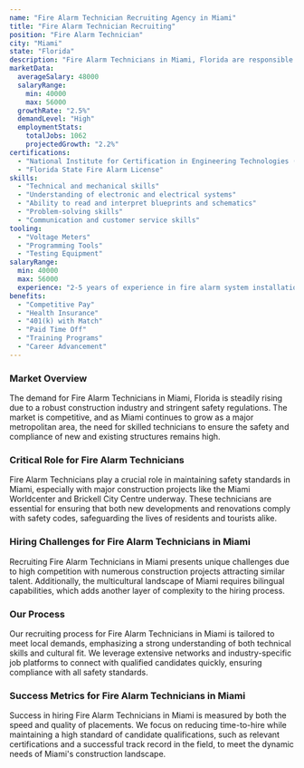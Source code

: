 ```yaml
---
name: "Fire Alarm Technician Recruiting Agency in Miami"
title: "Fire Alarm Technician Recruiting"
position: "Fire Alarm Technician"
city: "Miami"
state: "Florida"
description: "Fire Alarm Technicians in Miami, Florida are responsible for installing, repairing, and maintaining fire alarm systems in residential, commercial, and industrial properties to ensure optimal functionality and compliance with safety standards."
marketData:
  averageSalary: 48000
  salaryRange:
    min: 40000
    max: 56000
  growthRate: "2.5%"
  demandLevel: "High"
  employmentStats:
    totalJobs: 1062
    projectedGrowth: "2.2%"
certifications:
  - "National Institute for Certification in Engineering Technologies (NICET) Fire Alarm Systems Level II"
  - "Florida State Fire Alarm License"
skills:
  - "Technical and mechanical skills"
  - "Understanding of electronic and electrical systems"
  - "Ability to read and interpret blueprints and schematics"
  - "Problem-solving skills"
  - "Communication and customer service skills"
tooling:
  - "Voltage Meters"
  - "Programming Tools"
  - "Testing Equipment"
salaryRange:
  min: 40000
  max: 56000
  experience: "2-5 years of experience in fire alarm system installation and maintenance"
benefits:
  - "Competitive Pay"
  - "Health Insurance"
  - "401(k) with Match"
  - "Paid Time Off"
  - "Training Programs"
  - "Career Advancement"
---
```


### Market Overview
The demand for Fire Alarm Technicians in Miami, Florida is steadily rising due to a robust construction industry and stringent safety regulations. The market is competitive, and as Miami continues to grow as a major metropolitan area, the need for skilled technicians to ensure the safety and compliance of new and existing structures remains high.

### Critical Role for Fire Alarm Technicians
Fire Alarm Technicians play a crucial role in maintaining safety standards in Miami, especially with major construction projects like the Miami Worldcenter and Brickell City Centre underway. These technicians are essential for ensuring that both new developments and renovations comply with safety codes, safeguarding the lives of residents and tourists alike.

### Hiring Challenges for Fire Alarm Technicians in Miami
Recruiting Fire Alarm Technicians in Miami presents unique challenges due to high competition with numerous construction projects attracting similar talent. Additionally, the multicultural landscape of Miami requires bilingual capabilities, which adds another layer of complexity to the hiring process.

### Our Process
Our recruiting process for Fire Alarm Technicians in Miami is tailored to meet local demands, emphasizing a strong understanding of both technical skills and cultural fit. We leverage extensive networks and industry-specific job platforms to connect with qualified candidates quickly, ensuring compliance with all safety standards.

### Success Metrics for Fire Alarm Technicians in Miami
Success in hiring Fire Alarm Technicians in Miami is measured by both the speed and quality of placements. We focus on reducing time-to-hire while maintaining a high standard of candidate qualifications, such as relevant certifications and a successful track record in the field, to meet the dynamic needs of Miami's construction landscape.